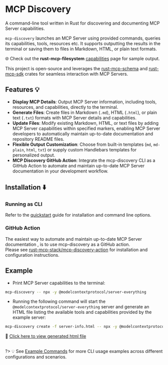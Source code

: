 # MCP Discovery

A command-line tool written in Rust for discovering and documenting MCP Server capabilities.

`mcp-discovery` launches an MCP Server using provided commands, queries its capabilities, tools, resources etc.
It supports outputting the results in the terminal or saving them to files in Markdown, HTML, or plain text formats.

🌐 Check out the **rust-mcp-filesystem** [capabilities](https://rust-mcp-stack.github.io/rust-mcp-filesystem/#/capabilities) page for sample output.

This project is open-source and leverages the [rust-mcp-schema](https://github.com/rust-mcp-stack/rust-mcp-schema) and [rust-mcp-sdk](https://github.com/rust-mcp-stack/rust-mcp-sdk) crates for seamless interaction with MCP Servers.

## Features 💡

- **Display MCP Details**: Output MCP Server information, including tools, resources, and capabilities, directly to the terminal.
- **Generate Files**: Create files in Markdown (`.md`), HTML (`.html`), or plain text (`.txt`) formats with MCP Server details and capabilities.
- **Update Files**: Modify existing Markdown, HTML, or text files by adding MCP Server capabilities within specified markers, enabling MCP Server developers to automatically maintain up-to-date documentation and repository README files.
- **Flexible Output Customization**: Choose from built-in templates (`md`, `md-plain`, `html`, `txt`) or supply custom Handlebars templates for personalized output.
- **MCP Discovery GitHub Action**: Integrate the mcp-discovery CLI as a GitHub Action to automate and maintain up-to-date MCP Server documentation in your development workflow.

## Installation ⬇️

### Running as CLI

Refer to the [quickstart](quickstart.md) guide for installation and command line options.

### GitHub Action

The easiest way to automate and maintain up-to-date MCP Server documentation , is to use mcp-discovery as a GitHub action.  
Please see [rust-mcp-stack/mcp-discovery-action](https://github.com/rust-mcp-stack/mcp-discovery-action) for installation and configuration instructions.

## Example

- Print MCP Server capabilities to the terminal:

```sh
mcp-discovery -- npx -y @modelcontextprotocol/server-everything
```

- Running the following command will start the `@modelcontextprotocol/server-everything` server and generate an HTML file listing the available tools and capabilities provided by the example server:

```sh
mcp-discovery create -f server-info.html -- npx -y @modelcontextprotocol/server-everything
```

<b>📄</b> <a href="examples/server-info.html" target="_blank"> Click here to view generated html file</a>
<br/><br/>

?> 💡 See [Example Commands](guide/command-examples.md) for more CLI usage examples across different configurations and scenarios.
